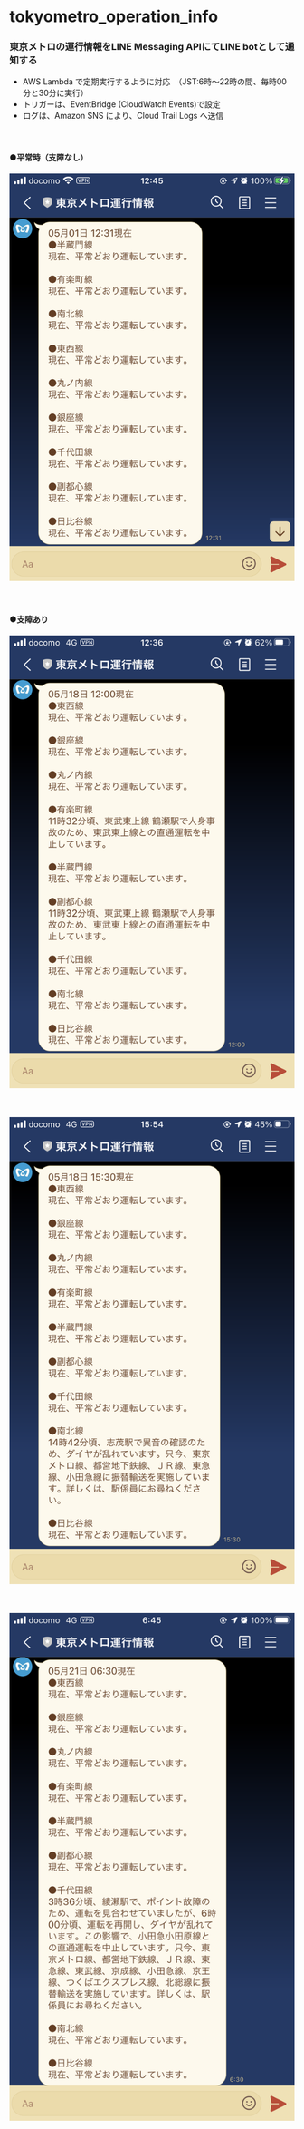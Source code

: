 # tokyometro_operation_info

### 東京メトロの運行情報をLINE Messaging APIにてLINE botとして通知する

- AWS Lambda で定期実行するように対応　（JST:6時～22時の間、毎時00分と30分に実行）
- トリガーは、EventBridge (CloudWatch Events)で設定
- ログは、Amazon SNS により、Cloud Trail Logs へ送信

　
#### ●平常時（支障なし）

![tokyometro_operation_info.PNG](https://github.com/whitecat-22/tokyometro_operation_info/blob/main/tokyometro_operation_info.PNG "tokyometro_operation_info.PNG")

　

#### ●支障あり

![tokyometro_operation_info02.PNG](https://github.com/whitecat-22/tokyometro_operation_info/blob/main/tokyometro_operation_info02.PNG)

　

![tokyometro_operation_info03.PNG](https://github.com/whitecat-22/tokyometro_operation_info/blob/main/tokyometro_operation_info03.PNG)

　

![tokyometro_operation_info04.PNG](https://github.com/whitecat-22/tokyometro_operation_info/blob/main/tokyometro_operation_info04.PNG)

